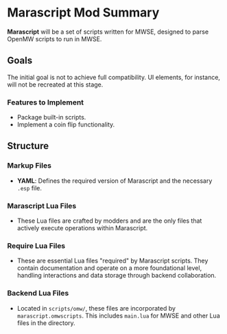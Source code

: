 # Marascript Mod Summary

**Marascript** will be a set of scripts written for MWSE, designed to parse OpenMW scripts to run in MWSE.

## Goals
The initial goal is not to achieve full compatibility. UI elements, for instance, will not be recreated at this stage.

### Features to Implement
- Package built-in scripts.
- Implement a coin flip functionality.

## Structure

### Markup Files
- **YAML**: Defines the required version of Marascript and the necessary `.esp` file.

### Marascript Lua Files
- These Lua files are crafted by modders and are the only files that actively execute operations within Marascript.

### Require Lua Files
- These are essential Lua files "required" by Marascript scripts. They contain documentation and operate on a more foundational level, handling interactions and data storage through backend collaboration.

### Backend Lua Files
- Located in `scripts/omw/`, these files are incorporated by `marascript.omwscripts`. This includes `main.lua` for MWSE and other Lua files in the directory.
